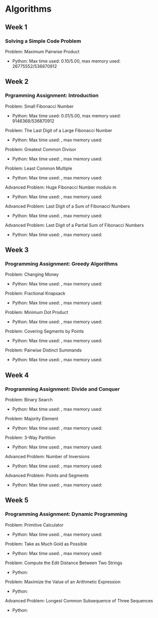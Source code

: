 # Algorithms


## Week 1
### Solving a Simple Code Problem
Problem: Maximum Pairwise Product
* Python: Max time used: 0.10/5.00, max memory used: 26775552/536870912

## Week 2
###  Prgramming Assignment: Introduction
Problem: Small Fibonacci Number </br>

* Python: Max time used: 0.01/5.00, max memory used: 9146368/536870912

Problem: The Last Digit of a Large Fibonacci Number </br>

* Python: Max time used: , max memory used: 

Problem: Greatest Common Divisor </br>

* Python: Max time used: , max memory used: 

Problem: Least Common Multiple </br>

* Python: Max time used: , max memory used: 

Advanced Problem: Huge Fibonacci Number modulo m </br>

* Python: Max time used: , max memory used: 

Advanced Problem: Last Digit of a Sum of Fibonacci Numbers </br>

* Python: Max time used: , max memory used: 

Advanced Problem: Last Digit of a Partial Sum of Fibonacci Numbers </br>

* Python: Max time used: , max memory used: 

## Week 3
###  Programming Assignment: Greedy Algorithms
Problem: Changing Money </br>

* Python: Max time used: , max memory used: 

Problem: Fractional Knapsack </br>

* Python: Max time used: , max memory used: 

Problem: Minimum Dot Product </br>

* Python: Max time used: , max memory used: 

Problem: Covering Segments by Points </br>

* Python: Max time used: , max memory used: 

Problem: Pairwise Distinct Summands </br>

* Python: Max time used: , max memory used: 

## Week 4
###  Programming Assignment: Divide and Conquer
Problem: Binary Search </br>

* Python: Max time used: , max memory used: 

Problem: Majority Element </br>

* Python: Max time used: , max memory used: 

Problem: 3-Way Partition </br>

* Python: Max time used: , max memory used: 

Advanced Problem: Number of Inversions </br>

* Python: Max time used: , max memory used: 

Advanced Problem: Points and Segments </br>

* Python: Max time used: , max memory used: 

## Week 5
### Programming Assignment: Dynamic Programming
Problem: Primitive Calculator </br>

* Python: Max time used: , max memory used: 

Problem: Take as Much Gold as Possible </br>

* Python: Max time used: , max memory used: 

Problem: Compute the Edit Distance Between Two Strings </br>

* Python:

Problem: Maximize the Value of an Arithmetic Expression </br>

* Python:

Advanced Problem: Longest Common Subsequence of Three Sequences </br>

* Python:
